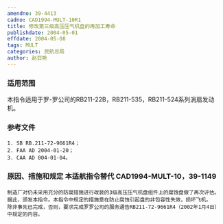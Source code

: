 ```yaml
---
amendno: 39-4413  
cadno: CAD1994-MULT-10R1  
title: 修改第三级高压压气机盘的再加工寿命  
publishdate: 2004-05-01  
effdate: 2004-05-08  
tags: MULT  
categories: 民航总局  
author: 赵亚艳  
---
```

  
### 适用范围  
本指令适用于罗-罗公司的RB211-22B，RB211-535，RB211-524系列涡扇发动机。  
  
<!--more-->  
### 参考文件  
    1. SB RB.211-72-9661R4；  
    2. FAA AD 2004-01-20；  
    3. CAA AD 004-01-04。  
  
### 原因、措施和规定 本适航指令替代 CAD1994-MULT-10，39-1149  
    制造厂对仍未采用充分的防腐措施进行改装的3级高压压气机盘组件上的腐蚀盘做了再次评估。据此，颁发本指令。本指令中规定的措施意在防止腐蚀引起盘的非包容性失效，损坏飞机。  
    除非事先已完成，否则，要求完成罗罗公司的服务通告RB211-72-9661R4（2002年1月4日）中规定的内容。  
